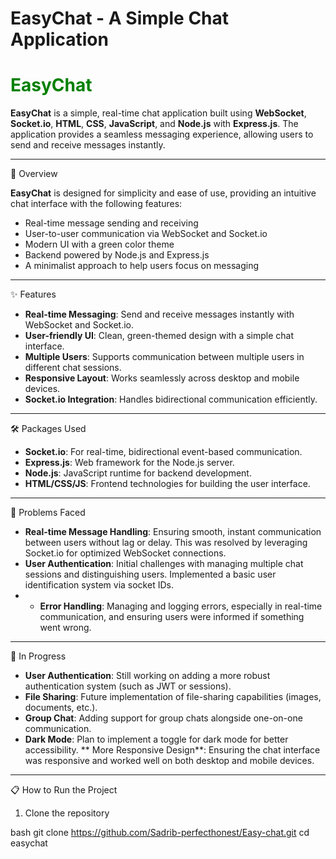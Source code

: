 # EasyChat - A Simple Chat Application

# <span style="color:green">EasyChat</span>  
**EasyChat** is a simple, real-time chat application built using **WebSocket**, **Socket.io**, **HTML**, **CSS**, **JavaScript**, and **Node.js** with **Express.js**. The application provides a seamless messaging experience, allowing users to send and receive messages instantly.


---

 🚀 Overview

**EasyChat** is designed for simplicity and ease of use, providing an intuitive chat interface with the following features:

- Real-time message sending and receiving
- User-to-user communication via WebSocket and Socket.io
- Modern UI with a green color theme
- Backend powered by Node.js and Express.js
- A minimalist approach to help users focus on messaging

---

✨ Features

- **Real-time Messaging**: Send and receive messages instantly with WebSocket and Socket.io.
- **User-friendly UI**: Clean, green-themed design with a simple chat interface.
- **Multiple Users**: Supports communication between multiple users in different chat sessions.
- **Responsive Layout**: Works seamlessly across desktop and mobile devices.
- **Socket.io Integration**: Handles bidirectional communication efficiently.
  
---

🛠️ Packages Used

- **Socket.io**: For real-time, bidirectional event-based communication.
- **Express.js**: Web framework for the Node.js server.
- **Node.js**: JavaScript runtime for backend development.
- **HTML/CSS/JS**: Frontend technologies for building the user interface.
  
---

 🧩 Problems Faced

- **Real-time Message Handling**: Ensuring smooth, instant communication between users without lag or delay. This was resolved by leveraging Socket.io for optimized WebSocket connections.
- **User Authentication**: Initial challenges with managing multiple chat sessions and distinguishing users. Implemented a basic user identification system via socket IDs.
- - **Error Handling**: Managing and logging errors, especially in real-time communication, and ensuring users were informed if something went wrong.

---

🔨 In Progress

- **User Authentication**: Still working on adding a more robust authentication system (such as JWT or sessions).
- **File Sharing**: Future implementation of file-sharing capabilities (images, documents, etc.).
- **Group Chat**: Adding support for group chats alongside one-on-one communication.
- **Dark Mode**: Plan to implement a toggle for dark mode for better accessibility.
** More Responsive Design**: Ensuring the chat interface was responsive and worked well on both desktop and mobile devices.

---

 📋 How to Run the Project

 1. Clone the repository

bash
git clone https://github.com/Sadrib-perfecthonest/Easy-chat.git
cd easychat
